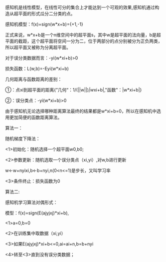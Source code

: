 感知机是线性模型，在线性可分的集合上才能达到一个可观的效果,感知机通过构造从超平面的形式瓜分二分类的点。

感知机模型：f(x)=sign(w*x+b)={+1,-1}

正式来说，w*x+b是一个n维空间中的超平面s，其中w是超平面的法向量，b是超平面的截距，这个超平面将空间一分为二，位于两部分的点分别被分为正负两类，所以超平面又被称为分离超平面。

对于误分类数据而言：-yi(w*xi+b)>0

损失函数：L(w,b)=-Eyi(w*xi+b)

几何距离与函数距离的差别：

①：点xi到超平面的距离{”几何“：1/(||w||)*|w*xi+b|,"函数"：|w*xi+b|}

②：误分类点：-yi(w*xi+b)>0

由于感知机无论选择哪种距离算法最终的结果都是w*xi+b=0，所以在感知机中选用更加简便的函数距离算法。

算法一：

随机梯度下降法：

<1>初始化：随机选择一个超平面w0,b0;

<2>参数更新：随机选取一个误分类点（xi,yi）,对w,b进行更新

w<-w+nyixi,b<-b+nyi,n(0<n<=1)是步长，又叫学习率

<3>条件终止：损失函数为0

算法二:

感知机学习算法对偶形式：

模型：f(x)=sign(E(ajyjxj)*xi+b),

<1>a=0,b=0

<2>在训练集中取数据（xi,yi）

<3>如果E(ajyjxj)*xi+b<=0,ai=ai+n,b=b+nyi

<4>转至<3>直到没有误分类数据；